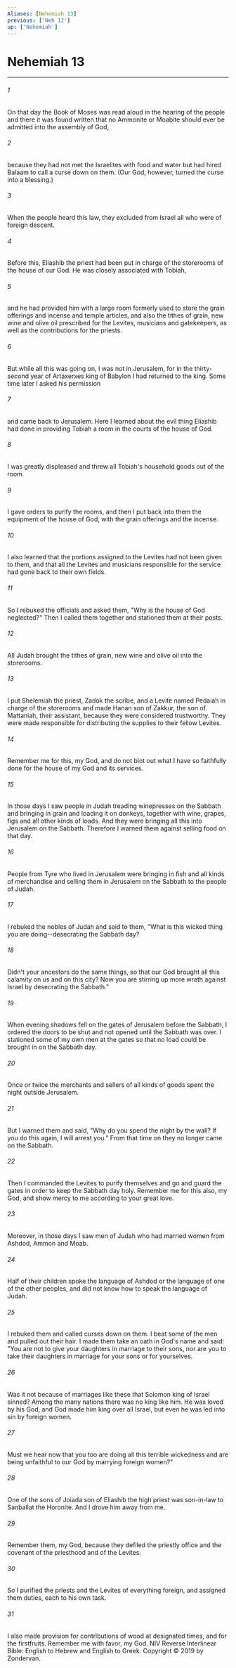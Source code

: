 ```yaml
---
Aliases: [Nehemiah 13]
previous: ['Neh 12']
up: ['Nehemiah']
---
```

# Nehemiah 13

***


###### 1 
On that day the Book of Moses was read aloud in the hearing of the people and there it was found written that no Ammonite or Moabite should ever be admitted into the assembly of God, 

###### 2 
because they had not met the Israelites with food and water but had hired Balaam to call a curse down on them. (Our God, however, turned the curse into a blessing.) 

###### 3 
When the people heard this law, they excluded from Israel all who were of foreign descent. 

###### 4 
Before this, Eliashib the priest had been put in charge of the storerooms of the house of our God. He was closely associated with Tobiah, 

###### 5 
and he had provided him with a large room formerly used to store the grain offerings and incense and temple articles, and also the tithes of grain, new wine and olive oil prescribed for the Levites, musicians and gatekeepers, as well as the contributions for the priests. 

###### 6 
But while all this was going on, I was not in Jerusalem, for in the thirty-second year of Artaxerxes king of Babylon I had returned to the king. Some time later I asked his permission 

###### 7 
and came back to Jerusalem. Here I learned about the evil thing Eliashib had done in providing Tobiah a room in the courts of the house of God. 

###### 8 
I was greatly displeased and threw all Tobiah's household goods out of the room. 

###### 9 
I gave orders to purify the rooms, and then I put back into them the equipment of the house of God, with the grain offerings and the incense. 

###### 10 
I also learned that the portions assigned to the Levites had not been given to them, and that all the Levites and musicians responsible for the service had gone back to their own fields. 

###### 11 
So I rebuked the officials and asked them, "Why is the house of God neglected?" Then I called them together and stationed them at their posts. 

###### 12 
All Judah brought the tithes of grain, new wine and olive oil into the storerooms. 

###### 13 
I put Shelemiah the priest, Zadok the scribe, and a Levite named Pedaiah in charge of the storerooms and made Hanan son of Zakkur, the son of Mattaniah, their assistant, because they were considered trustworthy. They were made responsible for distributing the supplies to their fellow Levites. 

###### 14 
Remember me for this, my God, and do not blot out what I have so faithfully done for the house of my God and its services. 

###### 15 
In those days I saw people in Judah treading winepresses on the Sabbath and bringing in grain and loading it on donkeys, together with wine, grapes, figs and all other kinds of loads. And they were bringing all this into Jerusalem on the Sabbath. Therefore I warned them against selling food on that day. 

###### 16 
People from Tyre who lived in Jerusalem were bringing in fish and all kinds of merchandise and selling them in Jerusalem on the Sabbath to the people of Judah. 

###### 17 
I rebuked the nobles of Judah and said to them, "What is this wicked thing you are doing--desecrating the Sabbath day? 

###### 18 
Didn't your ancestors do the same things, so that our God brought all this calamity on us and on this city? Now you are stirring up more wrath against Israel by desecrating the Sabbath." 

###### 19 
When evening shadows fell on the gates of Jerusalem before the Sabbath, I ordered the doors to be shut and not opened until the Sabbath was over. I stationed some of my own men at the gates so that no load could be brought in on the Sabbath day. 

###### 20 
Once or twice the merchants and sellers of all kinds of goods spent the night outside Jerusalem. 

###### 21 
But I warned them and said, "Why do you spend the night by the wall? If you do this again, I will arrest you." From that time on they no longer came on the Sabbath. 

###### 22 
Then I commanded the Levites to purify themselves and go and guard the gates in order to keep the Sabbath day holy. Remember me for this also, my God, and show mercy to me according to your great love. 

###### 23 
Moreover, in those days I saw men of Judah who had married women from Ashdod, Ammon and Moab. 

###### 24 
Half of their children spoke the language of Ashdod or the language of one of the other peoples, and did not know how to speak the language of Judah. 

###### 25 
I rebuked them and called curses down on them. I beat some of the men and pulled out their hair. I made them take an oath in God's name and said: "You are not to give your daughters in marriage to their sons, nor are you to take their daughters in marriage for your sons or for yourselves. 

###### 26 
Was it not because of marriages like these that Solomon king of Israel sinned? Among the many nations there was no king like him. He was loved by his God, and God made him king over all Israel, but even he was led into sin by foreign women. 

###### 27 
Must we hear now that you too are doing all this terrible wickedness and are being unfaithful to our God by marrying foreign women?" 

###### 28 
One of the sons of Joiada son of Eliashib the high priest was son-in-law to Sanballat the Horonite. And I drove him away from me. 

###### 29 
Remember them, my God, because they defiled the priestly office and the covenant of the priesthood and of the Levites. 

###### 30 
So I purified the priests and the Levites of everything foreign, and assigned them duties, each to his own task. 

###### 31 
I also made provision for contributions of wood at designated times, and for the firstfruits. Remember me with favor, my God. NIV Reverse Interlinear Bible: English to Hebrew and English to Greek. Copyright © 2019 by Zondervan.
